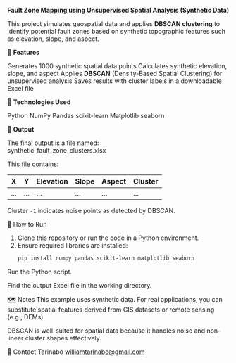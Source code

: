 **Fault Zone Mapping using Unsupervised Spatial Analysis (Synthetic Data)**

This project simulates geospatial data and applies **DBSCAN clustering** to identify potential fault zones based on synthetic topographic features such as elevation, slope, and aspect.

📌 **Features**

Generates 1000 synthetic spatial data points
Calculates synthetic elevation, slope, and aspect
Applies **DBSCAN** (Density-Based Spatial Clustering) for unsupervised analysis
Saves results with cluster labels in a downloadable Excel file

🧪 **Technologies Used**

Python
NumPy
Pandas
scikit-learn
Matplotlib
seaborn

📁 **Output**

The final output is a file named:  
synthetic_fault_zone_clusters.xlsx

This file contains:

| X     | Y     | Elevation | Slope | Aspect | Cluster |
|-------|-------|-----------|-------|--------|---------|
| ...   | ...   | ...       | ...   | ...    | ...     |

Cluster `-1` indicates noise points as detected by DBSCAN.

🚀 How to Run

1. Clone this repository or run the code in a Python environment.
2. Ensure required libraries are installed:
   ```bash
   pip install numpy pandas scikit-learn matplotlib seaborn
Run the Python script.

Find the output Excel file in the working directory.

🗺️ Notes
This example uses synthetic data. For real applications, you can substitute spatial features derived from GIS datasets or remote sensing (e.g., DEMs).

DBSCAN is well-suited for spatial data because it handles noise and non-linear cluster shapes effectively.

📧 Contact
Tarinabo williamtarinabo@gmail.com
